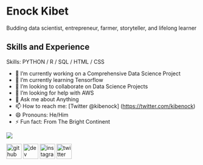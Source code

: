 # Enock Kibet
Budding data scientist, entrepreneur, farmer, storyteller, and lifelong learner

## Skills and Experience

Skills: PYTHON / R / SQL / HTML / CSS

- 🔭 I’m currently working on a Comprehensive Data Science Project
- 🌱 I’m currently learning Tensorflow 
- 👯 I’m looking to collaborate on Data Science Projects 
- 🤔 I’m looking for help with AWS 
- 💬 Ask me about Anything 
- 📫 How to reach me: [Twitter @kibenock]
(https://twitter.com/kibenock)
- 😄 Pronouns: He/Him 
- ⚡ Fun fact: From The Bright Continent 

<img src="![Anurag's GitHub stats](https://github-readme-stats.vercel.app/api?username=kybze&theme=dark&show_icons=true)">

[<img src='https://cdn.jsdelivr.net/npm/simple-icons@3.0.1/icons/github.svg' alt='github' height='40'>](https://github.com/kybze)  [<img src='https://cdn.jsdelivr.net/npm/simple-icons@3.0.1/icons/dev-dot-to.svg' alt='dev' height='40'>](https://dev.to/kybze)  [<img src='https://cdn.jsdelivr.net/npm/simple-icons@3.0.1/icons/instagram.svg' alt='instagram' height='40'>](https://www.instagram.com/kib.ett/)  [<img src='https://cdn.jsdelivr.net/npm/simple-icons@3.0.1/icons/twitter.svg' alt='twitter' height='40'>](https://twitter.com/kibenock)  
